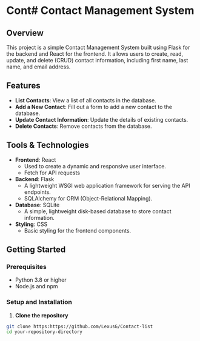 # Cont# Contact Management System

## Overview
This project is a simple Contact Management System built using Flask for the backend and React for the frontend. It allows users to create, read, update, and delete (CRUD) contact information, including first name, last name, and email address.

## Features
- **List Contacts**: View a list of all contacts in the database.
- **Add a New Contact**: Fill out a form to add a new contact to the database.
- **Update Contact Information**: Update the details of existing contacts.
- **Delete Contacts**: Remove contacts from the database.

## Tools & Technologies
- **Frontend**: React
  - Used to create a dynamic and responsive user interface.
  - Fetch for API requests
- **Backend**: Flask
  - A lightweight WSGI web application framework for serving the API endpoints.
  - SQLAlchemy for ORM (Object-Relational Mapping).
- **Database**: SQLite
  - A simple, lightweight disk-based database to store contact information.
- **Styling**: CSS
  - Basic styling for the frontend components.

## Getting Started

### Prerequisites
- Python 3.8 or higher
- Node.js and npm

### Setup and Installation

1. **Clone the repository**
```bash
git clone https:https://github.com/LexusG/Contact-list
cd your-repository-directory
